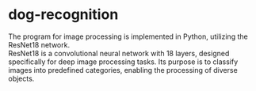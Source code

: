 # dog-recognition
The program for image processing is implemented in Python, utilizing the ResNet18 network.  
ResNet18 is a convolutional neural network with 18 layers, designed specifically for deep image processing tasks. 
Its purpose is to classify images into predefined categories, enabling the processing of diverse objects.
